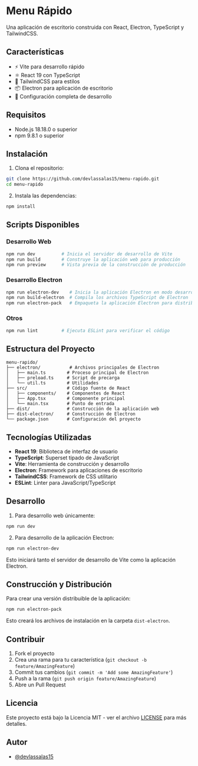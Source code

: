 # Menu Rápido

Una aplicación de escritorio construida con React, Electron, TypeScript y TailwindCSS.

## Características

- ⚡ Vite para desarrollo rápido
- ⚛️ React 19 con TypeScript
- 🎨 TailwindCSS para estilos
- 📦 Electron para aplicación de escritorio
- 🔧 Configuración completa de desarrollo

## Requisitos

- Node.js 18.18.0 o superior
- npm 9.8.1 o superior

## Instalación

1. Clona el repositorio:
```bash
git clone https://github.com/devlassalas15/menu-rapido.git
cd menu-rapido
```

2. Instala las dependencias:
```bash
npm install
```

## Scripts Disponibles

### Desarrollo Web
```bash
npm run dev          # Inicia el servidor de desarrollo de Vite
npm run build        # Construye la aplicación web para producción
npm run preview      # Vista previa de la construcción de producción
```

### Desarrollo Electron
```bash
npm run electron-dev    # Inicia la aplicación Electron en modo desarrollo
npm run build-electron  # Compila los archivos TypeScript de Electron
npm run electron-pack   # Empaqueta la aplicación Electron para distribución
```

### Otros
```bash
npm run lint         # Ejecuta ESLint para verificar el código
```

## Estructura del Proyecto

```
menu-rapido/
├── electron/           # Archivos principales de Electron
│   ├── main.ts        # Proceso principal de Electron
│   ├── preload.ts     # Script de precarga
│   └── util.ts        # Utilidades
├── src/               # Código fuente de React
│   ├── components/    # Componentes de React
│   ├── App.tsx        # Componente principal
│   └── main.tsx       # Punto de entrada
├── dist/              # Construcción de la aplicación web
├── dist-electron/     # Construcción de Electron
└── package.json       # Configuración del proyecto
```

## Tecnologías Utilizadas

- **React 19**: Biblioteca de interfaz de usuario
- **TypeScript**: Superset tipado de JavaScript
- **Vite**: Herramienta de construcción y desarrollo
- **Electron**: Framework para aplicaciones de escritorio
- **TailwindCSS**: Framework de CSS utilitario
- **ESLint**: Linter para JavaScript/TypeScript

## Desarrollo

1. Para desarrollo web únicamente:
```bash
npm run dev
```

2. Para desarrollo de la aplicación Electron:
```bash
npm run electron-dev
```

Esto iniciará tanto el servidor de desarrollo de Vite como la aplicación Electron.

## Construcción y Distribución

Para crear una versión distribuible de la aplicación:

```bash
npm run electron-pack
```

Esto creará los archivos de instalación en la carpeta `dist-electron`.

## Contribuir

1. Fork el proyecto
2. Crea una rama para tu característica (`git checkout -b feature/AmazingFeature`)
3. Commit tus cambios (`git commit -m 'Add some AmazingFeature'`)
4. Push a la rama (`git push origin feature/AmazingFeature`)
5. Abre un Pull Request

## Licencia

Este proyecto está bajo la Licencia MIT - ver el archivo [LICENSE](LICENSE) para más detalles.

## Autor

- [@devlassalas15](https://github.com/devlassalas15)

